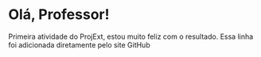 # Olá, Professor!
 Primeira atividade do ProjExt, estou muito feliz com o resultado.
 Essa linha foi adicionada diretamente pelo site GitHub
